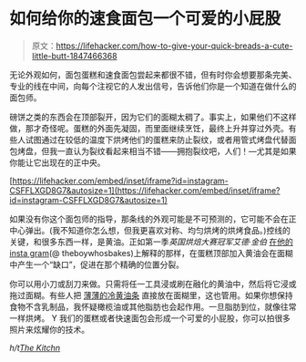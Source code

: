 # 如何给你的速食面包一个可爱的小屁股

> 原文：<https://lifehacker.com/how-to-give-your-quick-breads-a-cute-little-butt-1847466368>

无论外观如何，面包蛋糕和速食面包尝起来都很不错，但有时你会想要那条完美、专业的线在中间，向每个注视它的人发出信号，告诉他们你是一个知道在做什么的 面包师。



磅饼之类的东西会在顶部裂开，因为它们的面糊太稠了。事实上，如果他们不这样做，那才奇怪呢。蛋糕的外面先凝固，而里面继续烹饪，最终上升并穿过外壳。有些人试图通过在较低的温度下烘烤他们的蛋糕来防止裂纹，或者用管式烤盘代替面包烤盘，但我一直认为裂纹看起来相当不错——拥抱裂纹吧，人们！—尤其是如果你能让它出现在的正中央。

 [https://lifehacker.com/embed/inset/iframe?id=instagram-CSFFLXGD8G7&autosize=1](https://lifehacker.com/embed/inset/iframe?id=instagram-CSFFLXGD8G7&autosize=1) 

如果没有你这个面包师的指导，那条线的外观可能是不可预测的，它可能不会在正中心弹出。(我不知道你怎么想，但我更喜欢对称、均匀烘烤的烘烤食品。)控线的关键，和很多东西一样，是黄油。正如第一季*英国烘焙大赛冠军艾德·金伯* [在他的 insta gram](https://www.instagram.com/p/CSFFLXGD8G7/)(@ theboywhosbakes)上解释的那样，在蛋糕顶部加入黄油会在面糊中产生一个“缺口”，促进在那个精确的位置分裂。

你可以用小刀或刮刀来做。只需将任一工具浸或刷在融化的黄油中，然后将它浸或拖过面糊。有些人把 [薄薄的冷黄油条](https://bakingbites.com/2014/05/how-to-crack-a-pound-cake/) 直接放在面糊里，这也管用。如果你想保持食物不含乳制品，我怀疑橄榄油或其他脂肪也会起作用。一旦脂肪到位，就像往常一样烘烤。 Y 我们的蛋糕或者快速面包会形成一个可爱的小屁股，你可以拍很多照片来炫耀你的技术。

*h/t*[*The Kitchn*](https://www.thekitchn.com/trick-for-picture-perfect-loaf-cakes-and-quick-breads-23212828)